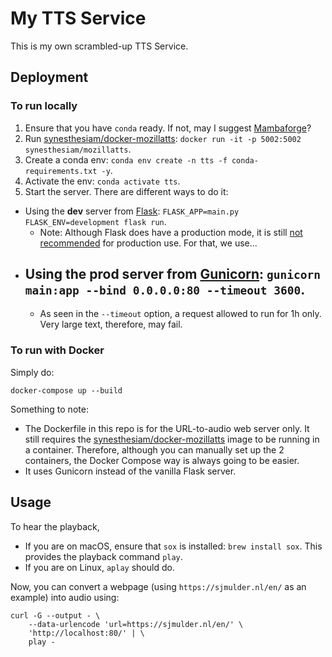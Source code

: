 # My TTS Service

This is my own scrambled-up TTS Service.


## Deployment

### To run locally

1. Ensure that you have `conda` ready. If not, may I suggest [Mambaforge][mf]?
1. Run [synesthesiam/docker-mozillatts][mz]: `docker run -it -p 5002:5002 synesthesiam/mozillatts`.
2. Create a conda env: `conda env create -n tts -f conda-requirements.txt -y`.
3. Activate the env: `conda activate tts`.
4. Start the server. There are different ways to do it:
 - Using the **dev** server from [Flask][fl]: `FLASK_APP=main.py FLASK_ENV=development flask run`.
   - Note: Although Flask does have a production mode, it is still [not recommended][nr] for production use. For that, we use...
 - Using the **prod** server from [Gunicorn][gu]: `gunicorn main:app --bind 0.0.0.0:80 --timeout 3600`.
   - 
   - As seen in the `--timeout` option, a request allowed to run for 1h only. Very large text, therefore, may fail.

[mf]: https://github.com/conda-forge/miniforge#mambaforge
[mz]: https://github.com/synesthesiam/docker-mozillatts
[fl]: https://flask.palletsprojects.com/en/1.1.x/
[nr]: https://flask.palletsprojects.com/en/1.1.x/deploying/
[gu]: https://gunicorn.org/

### To run with Docker

Simply do:

```shell
docker-compose up --build
```

Something to note:

- The Dockerfile in this repo is for the URL-to-audio web server only. It still requires the [synesthesiam/docker-mozillatts][mz] image to be running in a container. Therefore, although you can manually set up the 2 containers, the Docker Compose way is always going to be easier.
- It uses Gunicorn instead of the vanilla Flask server.


## Usage

To hear the playback, 
- If you are on macOS, ensure that `sox` is installed: `brew install sox`. This provides the playback command `play`. 
- If you are on Linux, `aplay` should do.

Now, you can convert a webpage (using `https://sjmulder.nl/en/` as an example) into audio using:

```shell
curl -G --output - \
    --data-urlencode 'url=https://sjmulder.nl/en/' \
    'http://localhost:80/' | \
    play -
```
